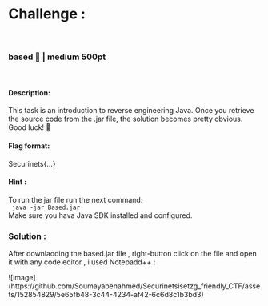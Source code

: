 <h1>Challenge :</h1> <br><h3>based 🗿 | medium 500pt</h3><br><h4>Description:</h4>
This task is an introduction to reverse engineering Java. Once you retrieve the source code from the .jar file, the solution becomes pretty obvious. Good luck! 🗿 <br>
<h4>Flag format: <br> </h4>Securinets{...} <br>
<h4>Hint :</h4> <p>
To run the jar file run the next command: <br>
<code> java -jar Based.jar </code> <br>
Make sure you hava Java SDK installed and configured.</p>
<h3>Solution :</h3>
<p>After downlaoding the based.jar file , right-button click on the file and open it with any code editor , i used Notepadd++ :</p>
![image](https://github.com/Soumayabenahmed/Securinetsisetzg_friendly_CTF/assets/152854829/5e65fb48-3c44-4234-af42-6c6d8c1b3bd3)



